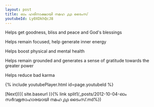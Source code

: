 ```yaml
---
layout: post
title: ഓം ഹരിനാക്ഷായി നമഹ ൧൧ ടൈംസ്
youtubeId: Ly0XDkhQcJ8
---
```

 
 
Helps get goodness, bliss and peace and God's blessings
 
Helps remain focused, help generate inner energy 
 
Helps boost physical and mental health 
 
Helps remain grounded and generates a sense of gratitude towards the greater power 
 
Helps reduce bad karma
 
 
 
 


{% include youtubePlayer.html id=page.youtubeId %}
 
[Next]({{ site.baseurl }}{% link  split1/_posts/2012-10-04-ഓം സർവഭൂതാഹാരയായി നമഹ ൧൧ ടൈംസ്.md%})
 
